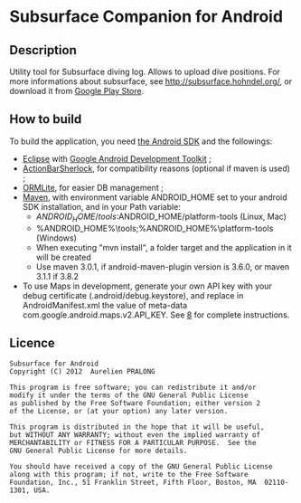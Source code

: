 Subsurface Companion for Android
================================

Description
-----------
Utility tool for Subsurface diving log. Allows to upload dive positions.
For more informations about subsurface, see http://subsurface.hohndel.org/, or download it
from [Google Play Store][7].


How to build
------------
To build the application, you need [the Android SDK][1] and the followings:
* [Eclipse][2] with [Google Android Development Toolkit][3] ;
* [ActionBarSherlock][4], for compatibility reasons (optional if maven is used) ;
* [ORMLite][5], for easier DB management ;
* [Maven][6], with environment variable ANDROID_HOME set to your android SDK installation, and in your Path variable:
	* $ANDROID_HOME/tools:$ANDROID_HOME/platform-tools (Linux, Mac)
	* %ANDROID_HOME%\tools;%ANDROID_HOME%\platform-tools (Windows)
	* When executing "mvn install", a folder target and the application in it will be created
    * Use maven 3.0.1, if android-maven-plugin version is 3.6.0, or maven 3.1.1 if 3.8.2
* To use Maps in development, generate your own API key with your debug certificate (.android/debug.keystore), and
replace in AndroidManifest.xml the value of meta-data com.google.android.maps.v2.API_KEY. See [8] for complete instructions.


Licence
-------

	Subsurface for Android
	Copyright (C) 2012  Aurelien PRALONG
	
	This program is free software; you can redistribute it and/or
	modify it under the terms of the GNU General Public License
	as published by the Free Software Foundation; either version 2
	of the License, or (at your option) any later version.
	
	This program is distributed in the hope that it will be useful,
	but WITHOUT ANY WARRANTY; without even the implied warranty of
	MERCHANTABILITY or FITNESS FOR A PARTICULAR PURPOSE.  See the
	GNU General Public License for more details.
	
	You should have received a copy of the GNU General Public License
	along with this program; if not, write to the Free Software
	Foundation, Inc., 51 Franklin Street, Fifth Floor, Boston, MA  02110-1301, USA.



[1]: http://developer.android.com/sdk/index.html
[2]: http://www.eclipse.org/downloads/
[3]: http://developer.android.com/sdk/installing/installing-adt.html
[4]: http://actionbarsherlock.com/
[5]: http://ormlite.com/
[6]: http://maven.apache.org/download.cgi
[7]: https://play.google.com/store/apps/details?id=org.subsurface
[8]: https://developers.google.com/console/help/new/#generatingdevkeys
